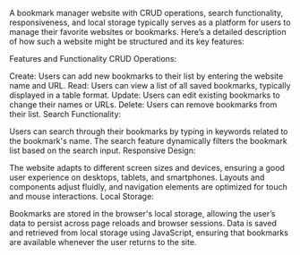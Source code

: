 
A bookmark manager website with CRUD operations, search functionality, responsiveness, and local storage typically serves as a platform for users to manage their favorite websites or bookmarks. Here’s a detailed description of how such a website might be structured and its key features:

Features and Functionality
CRUD Operations:

Create: Users can add new bookmarks to their list by entering the website name and URL.
Read: Users can view a list of all saved bookmarks, typically displayed in a table format.
Update: Users can edit existing bookmarks to change their names or URLs.
Delete: Users can remove bookmarks from their list.
Search Functionality:

Users can search through their bookmarks by typing in keywords related to the bookmark's name.
The search feature dynamically filters the bookmark list based on the search input.
Responsive Design:

The website adapts to different screen sizes and devices, ensuring a good user experience on desktops, tablets, and smartphones.
Layouts and components adjust fluidly, and navigation elements are optimized for touch and mouse interactions.
Local Storage:

Bookmarks are stored in the browser's local storage, allowing the user’s data to persist across page reloads and browser sessions.
Data is saved and retrieved from local storage using JavaScript, ensuring that bookmarks are available whenever the user returns to the site.
